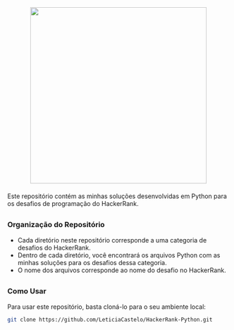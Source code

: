<div style='float: center; text-align: center; margin-bottom: 20px'>
  <a href='https://www.hackerrank.com/msgrubler' target="_blank">
  <img width="400px" src="https://blog.hackerrank.com/wp-content/uploads/2017/04/logo_HRwordmark2700x670_2-1.png" />
  </a>
</div>

Este repositório contém as minhas soluções desenvolvidas em Python para os desafios de programação do HackerRank.
##

### Organização do Repositório

- Cada diretório neste repositório corresponde a uma categoria de desafios do HackerRank.
- Dentro de cada diretório, você encontrará os arquivos Python com as minhas soluções para os desafios dessa categoria.
- O nome dos arquivos corresponde ao nome do desafio no HackerRank.
##

### Como Usar
Para usar este repositório, basta cloná-lo para o seu ambiente local:
```bash
git clone https://github.com/LeticiaCastelo/HackerRank-Python.git
```
##
